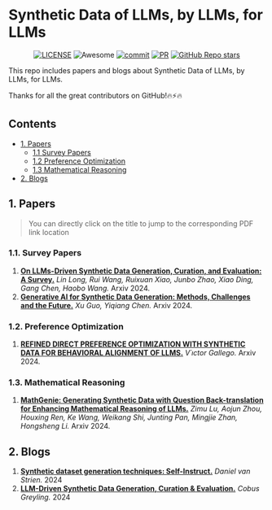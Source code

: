 # Synthetic Data of LLMs, by LLMs, for LLMs

<div align="center">

[![LICENSE](https://img.shields.io/github/license/wasiahmad/Awesome-LLM-Synthetic-Data-Generation)](https://github.com/wasiahmad/Awesome-LLM-Synthetic-Data-Generation/blob/main/LICENSE)
![Awesome](https://cdn.rawgit.com/sindresorhus/awesome/d7305f38d29fed78fa85652e3a63e154dd8e8829/media/badge.svg)
[![commit](https://img.shields.io/github/last-commit/wasiahmad/Awesome-LLM-Synthetic-Data-Generation?color=blue)](https://github.com/wasiahmad/Awesome-LLM-Synthetic-Data-Generation/commits/main)
[![PR](https://img.shields.io/badge/PRs-Welcome-red)](https://github.com/wasiahmad/Awesome-LLM-Synthetic-Data-Generation/pulls)
[![GitHub Repo stars](https://img.shields.io/github/stars/wasiahmad/Awesome-LLM-Synthetic-Data-Generation)](https://github.com/wasiahmad/Awesome-LLM-Synthetic-Data-Generation)
<!-- ![license](https://img.shields.io/bower/l/bootstrap?style=plastic) -->

</div>

This repo includes papers and blogs about Synthetic Data of LLMs, by LLMs, for LLMs.

Thanks for all the great contributors on GitHub!🔥⚡🔥

## Contents

* [1. Papers](#1-Papers)
  * [1.1 Survey Papers](#11-Survey-Papers)
  * [1.2 Preference Optimization](#12-Preference-Optimization)
  * [1.3 Mathematical Reasoning](#13-Mathematical-Reasoning)
* [2. Blogs](#1-Blogs)


## 1. Papers

> You can directly click on the title to jump to the corresponding PDF link location

### 1.1. Survey Papers

1. [**On LLMs-Driven Synthetic Data Generation, Curation, and Evaluation: A Survey.**](https://arxiv.org/abs/2406.15126) *Lin Long, Rui Wang, Ruixuan Xiao, Junbo Zhao, Xiao Ding, Gang Chen, Haobo Wang.* Arxiv 2024.
2. [**Generative AI for Synthetic Data Generation: Methods, Challenges and the Future.**](https://arxiv.org/abs/2403.04190) *Xu Guo, Yiqiang Chen.* Arxiv 2024.

### 1.2. Preference Optimization

1. [**REFINED DIRECT PREFERENCE OPTIMIZATION WITH SYNTHETIC DATA FOR BEHAVIORAL ALIGNMENT OF LLMS.**](https://arxiv.org/abs/2402.08005) *V´ıctor Gallego.* Arxiv 2024.

### 1.3. Mathematical Reasoning

1. [**MathGenie: Generating Synthetic Data with Question Back-translation for Enhancing Mathematical Reasoning of LLMs.**](https://arxiv.org/abs/2402.16352) *Zimu Lu, Aojun Zhou, Houxing Ren, Ke Wang, Weikang Shi, Junting Pan, Mingjie Zhan, Hongsheng Li.* Arxiv 2024.

## 2. Blogs

1. [**Synthetic dataset generation techniques: Self-Instruct.**](https://huggingface.co/blog/davanstrien/self-instruct) *Daniel van Strien.* 2024
2. [**LLM-Driven Synthetic Data Generation, Curation & Evaluation.**](https://cobusgreyling.medium.com/llm-driven-synthetic-data-generation-curation-evaluation-33731e33b525) *Cobus Greyling.* 2024
